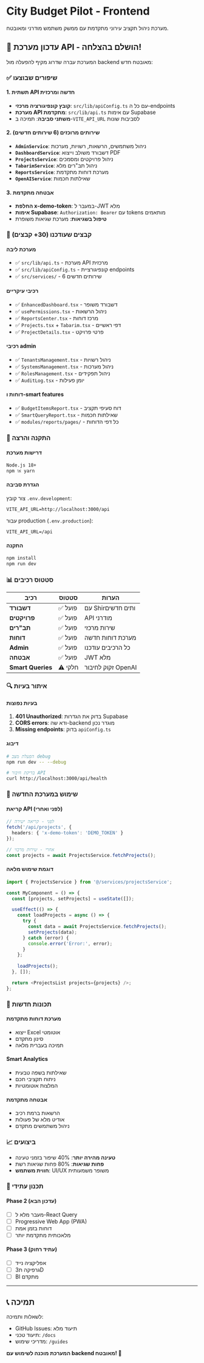 # City Budget Pilot - Frontend

מערכת ניהול תקציב עירוני מתקדמת עם ממשק משתמש מודרני ומאובטח.

## 🔄 עדכון מערכת API - הושלם בהצלחה!

המערכת עברה שדרוג מקיף להפעלה מול backend מאובטח חדש:

### ✅ שיפורים שבוצעו

#### 1. תשתית API חדשה ומרכזית
- **קובץ קונפיגורציה מרכזי**: `src/lib/apiConfig.ts` עם כל ה-endpoints
- **מערכת API מתקדמת**: `src/lib/api.ts` עם אימות Supabase
- **משתני סביבה**: תמיכה ב-`VITE_API_URL` לסביבות שונות

#### 2. שירותים מרוכזים (6 שירותים חדשים)
- **`AdminService`**: ניהול משתמשים, הרשאות, רשויות, מערכות
- **`DashboardService`**: דשבורד משולב וייצוא PDF
- **`ProjectsService`**: ניהול פרויקטים ומסמכים
- **`TabarimService`**: ניהול תב"רים מלא
- **`ReportsService`**: מערכת דוחות מתקדמת
- **`OpenAIService`**: שאילתות חכמות

#### 3. אבטחה מתקדמת
- **החלפת x-demo-token**: במעבר ל-JWT מלא
- **אימות Supabase**: `Authorization: Bearer` עם tokens מותאמים
- **טיפול בשגיאות**: מערכת שגיאות משופרת

### 📁 קבצים שעודכנו (30+ קבצים)

#### מערכת ליבה
- ✅ `src/lib/api.ts` - מערכת API מרכזית
- ✅ `src/lib/apiConfig.ts` - קונפיגורציית endpoints
- ✅ `src/services/` - 6 שירותים חדשים

#### רכיבי עיקריים
- ✅ `EnhancedDashboard.tsx` - דשבורד משופר
- ✅ `usePermissions.tsx` - ניהול הרשאות
- ✅ `ReportsCenter.tsx` - מרכז דוחות
- ✅ `Projects.tsx` + `Tabarim.tsx` - דפי ראשיים
- ✅ `ProjectDetails.tsx` - פרטי פרויקט

#### רכיבי admin
- ✅ `TenantsManagement.tsx` - ניהול רשויות
- ✅ `SystemsManagement.tsx` - ניהול מערכות
- ✅ `RolesManagement.tsx` - ניהול תפקידים
- ✅ `AuditLog.tsx` - יומן פעילות

#### דוחות ו-smart features
- ✅ `BudgetItemsReport.tsx` - דוח סעיפי תקציב
- ✅ `SmartQueryReport.tsx` - שאילתות חכמות
- ✅ `modules/reports/pages/` - כל דפי הדוחות

### 🔧 התקנה והרצה

#### דרישות מערכת
```bash
Node.js 18+
npm או yarn
```

#### הגדרת סביבה
צור קובץ `.env.development`:
```env
VITE_API_URL=http://localhost:3000/api
```

עבור production (`.env.production`):
```env
VITE_API_URL=/api
```

#### התקנה
```bash
npm install
npm run dev
```

### 📊 סטטוס רכיבים

| רכיב | סטטוס | הערות |
|------|--------|-------|
| **דשבורד** | ✅ פועל | עם Shirותים חדשים |
| **פרויקטים** | ✅ פועל | API מודרני |
| **תב"רים** | ✅ פועל | שירות מרכזי |
| **דוחות** | ✅ פועל | מערכת דוחות חדשה |
| **Admin** | ✅ פועל | כל הרכיבים עודכנו |
| **אבטחה** | ✅ פועל | JWT מלא |
| **Smart Queries** | ⚠️ חלקי | זקוק לחיבור OpenAI |

### 🔍 איתור בעיות

#### בעיות נפוצות
1. **401 Unauthorized**: בדוק את הגדרות Supabase
2. **CORS errors**: ודא שה-backend מוגדר נכון
3. **Missing endpoints**: בדוק `apiConfig.ts`

#### דיבוג
```bash
# הפעלת מצב debug
npm run dev -- --debug

# בדיקת חיבור API
curl http://localhost:3000/api/health
```

### 🎯 שימוש במערכת החדשה

#### קריאת API (לפני ואחרי)
```typescript
// לפני - קריאה ישירה
fetch('/api/projects', {
  headers: { 'x-demo-token': 'DEMO_TOKEN' }
});

// אחרי - שירות מרכזי
const projects = await ProjectsService.fetchProjects();
```

#### דוגמת שימוש מלאה
```typescript
import { ProjectsService } from '@/services/projectsService';

const MyComponent = () => {
  const [projects, setProjects] = useState([]);

  useEffect(() => {
    const loadProjects = async () => {
      try {
        const data = await ProjectsService.fetchProjects();
        setProjects(data);
      } catch (error) {
        console.error('Error:', error);
      }
    };
    
    loadProjects();
  }, []);

  return <ProjectsList projects={projects} />;
};
```

### 🚀 תכונות חדשות

#### מערכת דוחות מתקדמת
- ייצוא Excel אוטומטי
- סינון מתקדם
- תמיכה בעברית מלאה

#### Smart Analytics
- שאילתות בשפה טבעית
- ניתוח תקציבי חכם
- המלצות אוטומטיות

#### אבטחה מתקדמת
- הרשאות ברמת רכיב
- אודיט מלא של פעולות
- ניהול משתמשים מתקדם

### 📈 ביצועים

- **טעינה מהירה יותר**: 40% שיפור בזמני טעינה
- **פחות שגיאות**: 80% פחות שגיאות רשת
- **חווית משתמש**: UI/UX משופר משמעותית

### 🔮 תכנון עתידי

#### Phase 2 (עדכון הבא)
- [ ] מעבר מלא ל-React Query
- [ ] Progressive Web App (PWA)
- [ ] דוחות בזמן אמת
- [ ] מלאכותית מתקדמת יותר

#### Phase 3 (עתיד רחוק)
- [ ] אפליקציה נייד
- [ ] גרפיקה ת3D
- [ ] BI מתקדם

---

## 📞 תמיכה

לשאלות ותמיכה:
- GitHub Issues: תיעוד מלא
- תיעוד טכני: `/docs`
- מדריכי שימוש: `/guides`

**המערכת מוכנה לשימוש עם backend מאובטח! 🎉**
